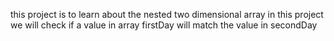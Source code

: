 this project is to learn about the nested two dimensional array
in this project we will check if a value in array firstDay will match 
the value in secondDay
